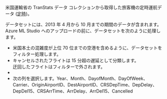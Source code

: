 米国運輸省の TranStats データ コレクションから取得した旅客機の定時運航データ (<a href="http://www.transtats.bts.gov/DL_SelectFields.asp?Table_ID=236&DB_Short_Name=On-Time">定時</a>)。<p> </p>データセットには、2013 年 4 月から 10 月までの期間のデータが含まれます。Azure ML Studio へのアップロードの前に、データセットを次のように処理します。<ul><li>米国本土の混雑度が上位 70 位までの空港を含めるように、データセットをフィルター処理します。</li><li>キャンセルされたフライトは 15 分超の遅延として分類します。</li>迂回したフライトはフィルターで外されます。<li></li><li>次の列を選択します。Year、Month、DayofMonth、DayOfWeek、Carrier、OriginAirportID、DestAirportID、CRSDepTime、DepDelay、DepDel15、CRSArrTime、ArrDelay、ArrDel15、Cancelled</li></ul>

<!---HONumber=Oct15_HO3-->